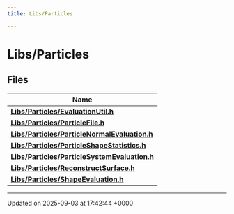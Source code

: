```yaml
---
title: Libs/Particles

---
```


# Libs/Particles



## Files

| Name           |
| -------------- |
| **[Libs/Particles/EvaluationUtil.h](../Files/EvaluationUtil_8h.md#file-evaluationutil.h)**  |
| **[Libs/Particles/ParticleFile.h](../Files/ParticleFile_8h.md#file-particlefile.h)**  |
| **[Libs/Particles/ParticleNormalEvaluation.h](../Files/ParticleNormalEvaluation_8h.md#file-particlenormalevaluation.h)**  |
| **[Libs/Particles/ParticleShapeStatistics.h](../Files/ParticleShapeStatistics_8h.md#file-particleshapestatistics.h)**  |
| **[Libs/Particles/ParticleSystemEvaluation.h](../Files/ParticleSystemEvaluation_8h.md#file-particlesystemevaluation.h)**  |
| **[Libs/Particles/ReconstructSurface.h](../Files/ReconstructSurface_8h.md#file-reconstructsurface.h)**  |
| **[Libs/Particles/ShapeEvaluation.h](../Files/ShapeEvaluation_8h.md#file-shapeevaluation.h)**  |






-------------------------------

Updated on 2025-09-03 at 17:42:44 +0000
